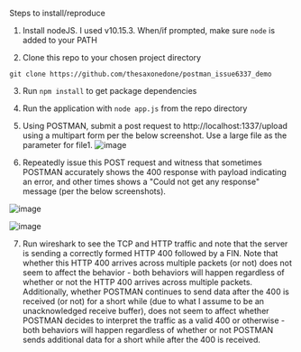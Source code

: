 Steps to install/reproduce

1.  Install nodeJS.   I used v10.15.3.  When/if prompted, make sure ```node``` is added to your PATH

2.  Clone this repo to your chosen project directory
```
git clone https://github.com/thesaxonedone/postman_issue6337_demo
```

3.  Run ```npm install``` to get package dependencies

4.  Run the application with ```node app.js``` from the repo directory

5.  Using POSTMAN, submit a post request to http://localhost:1337/upload using a multipart form per the below screenshot.  Use a large file as the parameter for file1.
![image](https://user-images.githubusercontent.com/31674706/60402514-a5e7ee80-9b45-11e9-96be-3024cf1bcd41.png)

6.  Repeatedly issue this POST request and witness that sometimes POSTMAN accurately shows the 400 response with payload indicating an error, and other times shows a "Could not get any response" message (per the below screenshots).

![image](https://user-images.githubusercontent.com/31674706/60402527-d465c980-9b45-11e9-8ff4-662d0dabdde4.png)

![image](https://user-images.githubusercontent.com/31674706/60402530-dc256e00-9b45-11e9-867b-5e213db865b7.png)


7.  Run wireshark to see the TCP and HTTP traffic and note that the server is sending a correctly formed HTTP 400 followed by a FIN.  Note that whether this HTTP 400 arrives across multiple packets (or not) does not seem to affect the behavior - both behaviors will happen regardless of whether or not the HTTP 400 arrives across multiple packets.    Additionally, whether POSTMAN continues to send data after the 400 is received (or not) for a short while (due to what I assume to be an unacknowledged receive buffer), does not seem to affect whether POSTMAN decides to interpret the traffic as a valid 400 or otherwise - both behaviors will happen regardless of whether or not POSTMAN sends additional data for a short while after the 400 is received.   

